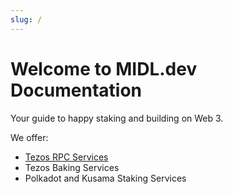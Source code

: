 ```yaml
---
slug: /
---
```


# Welcome to MIDL.dev Documentation

Your guide to happy staking and building on Web 3.

We offer:

* [Tezos RPC Services](tezos-rpc)
* Tezos Baking Services
* Polkadot and Kusama Staking Services
